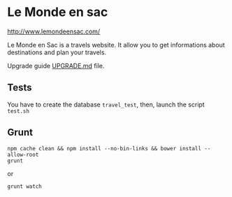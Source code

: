 Le Monde en sac
======

http://www.lemondeensac.com/

Le Monde en Sac is a travels website. It allow you to get informations about destinations and plan your travels.

Upgrade guide [UPGRADE.md](UPGRADE.md)
file.

## Tests

You have to create the database `travel_test`, then, launch the script `test.sh`

## Grunt

```
npm cache clean && npm install --no-bin-links && bower install --allow-root
grunt
```

or

```
grunt watch
```
